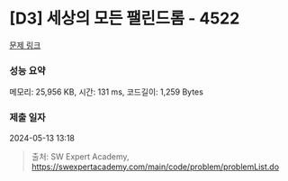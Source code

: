 # [D3] 세상의 모든 팰린드롬 - 4522 

[문제 링크](https://swexpertacademy.com/main/code/problem/problemDetail.do?contestProbId=AWO6Oao6N4QDFAWw) 

### 성능 요약

메모리: 25,956 KB, 시간: 131 ms, 코드길이: 1,259 Bytes

### 제출 일자

2024-05-13 13:18



> 출처: SW Expert Academy, https://swexpertacademy.com/main/code/problem/problemList.do